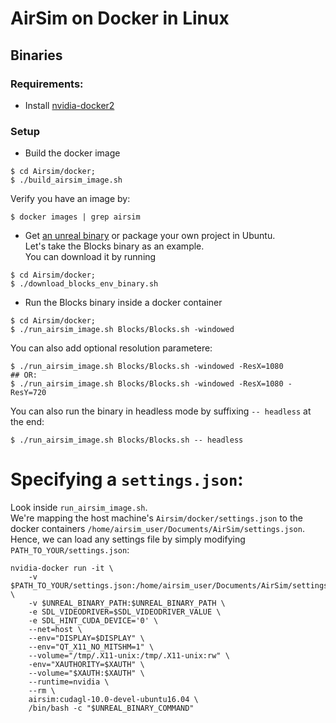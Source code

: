 # AirSim on Docker in Linux

## Binaries

### Requirements:
- Install [nvidia-docker2](https://github.com/NVIDIA/nvidia-docker/wiki/Installation-(version-2.0))

### Setup
- Build the docker image
```
$ cd Airsim/docker;
$ ./build_airsim_image.sh
```
Verify you have an image by:
```
$ docker images | grep airsim
```

- Get [an unreal binary](https://github.com/Microsoft/AirSim/releases/tag/v1.2.0Linux) or package your own project in Ubuntu.   
Let's take the Blocks binary as an example.   
You can download it by running
```
$ cd Airsim/docker;
$ ./download_blocks_env_binary.sh
```

- Run the Blocks binary inside a docker container 
```
$ cd Airsim/docker;
$ ./run_airsim_image.sh Blocks/Blocks.sh -windowed
```
You can also add optional resolution parametere:
```
$ ./run_airsim_image.sh Blocks/Blocks.sh -windowed -ResX=1080
## OR:
$ ./run_airsim_image.sh Blocks/Blocks.sh -windowed -ResX=1080 -ResY=720
```

You can also run the binary in headless mode by suffixing `-- headless` at the end:
```
$ ./run_airsim_image.sh Blocks/Blocks.sh -- headless
```

# Specifying a `settings.json`:
Look inside `run_airsim_image.sh`.    
We're mapping the host machine's `Airsim/docker/settings.json` to the docker containers `/home/airsim_user/Documents/AirSim/settings.json`.    
Hence, we can load any settings file by simply modifying `PATH_TO_YOUR/settings.json`:

```
nvidia-docker run -it \
    -v $PATH_TO_YOUR/settings.json:/home/airsim_user/Documents/AirSim/settings.json \
    -v $UNREAL_BINARY_PATH:$UNREAL_BINARY_PATH \
    -e SDL_VIDEODRIVER=$SDL_VIDEODRIVER_VALUE \
    -e SDL_HINT_CUDA_DEVICE='0' \
    --net=host \
    --env="DISPLAY=$DISPLAY" \
    --env="QT_X11_NO_MITSHM=1" \
    --volume="/tmp/.X11-unix:/tmp/.X11-unix:rw" \
    -env="XAUTHORITY=$XAUTH" \
    --volume="$XAUTH:$XAUTH" \
    --runtime=nvidia \
    --rm \
    airsim:cudagl-10.0-devel-ubuntu16.04 \
    /bin/bash -c "$UNREAL_BINARY_COMMAND"
```
 
